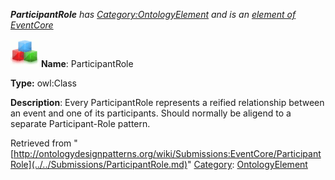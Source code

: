 ___ParticipantRole__ has [Category:OntologyElement](../../Category/OntologyElement.md "Category:OntologyElement") and is an [element of](../../Property/ElementOf.md "Property:ElementOf") [EventCore](../../Submissions/EventCore.md "Submissions:EventCore")_


  




[![Class](../../images/thumb/2/27/Class.gif/45px-Class.gif)](../../Image/Class.gif.md "Class")
__Name__: ParticipantRole 


__Type:__ owl:Class 


__Description__: Every ParticipantRole represents a reified relationship between an event and one of its participants. Should normally be aligend to a separate Participant-Role pattern. 





Retrieved from "[http://ontologydesignpatterns.org/wiki/Submissions:EventCore/ParticipantRole](../../Submissions/ParticipantRole.md)"
 [Category](http://ontologydesignpatterns.org/wiki/Special:Categories "Special:Categories"): [OntologyElement](../../Category/OntologyElement.md "Category:OntologyElement")